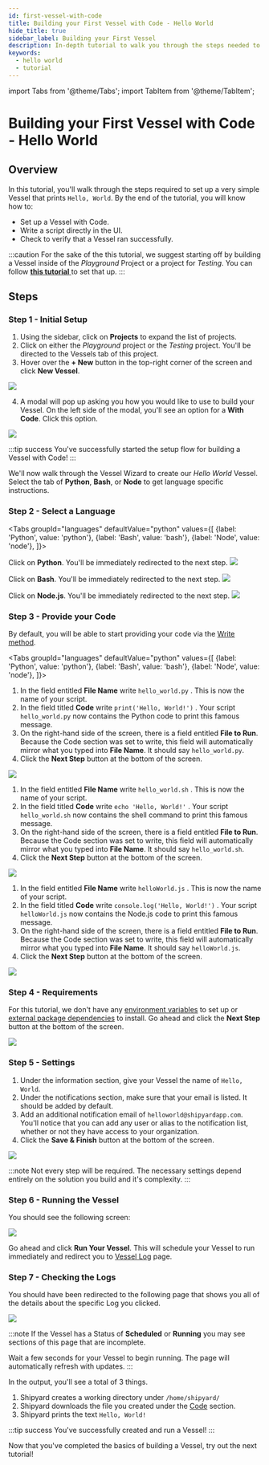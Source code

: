 ```yaml
---
id: first-vessel-with-code
title: Building your First Vessel with Code - Hello World
hide_title: true
sidebar_label: Building your First Vessel
description: In-depth tutorial to walk you through the steps needed to set up a Hello World Vessel.
keywords:
  - hello world
  - tutorial
---
```


import Tabs from '@theme/Tabs';
import TabItem from '@theme/TabItem';

# Building your First Vessel with Code - Hello World

## Overview

In this tutorial, you'll walk through the steps required to set up a very simple Vessel that prints `Hello, World`. By the end of the tutorial, you will know how to:

- Set up a Vessel with Code.
- Write a script directly in the UI.
- Check to verify that a Vessel ran successfully.

:::caution
For the sake of the this tutorial, we suggest starting off by building a Vessel inside of the *Playground* Project or a project for *Testing*. You can follow [**this tutorial** ](first-project.md)to set that up.
:::

## Steps

### Step 1 - Initial Setup

1. Using the sidebar, click on **Projects** to expand the list of projects.
2. Click on either the *Playground* project or the *Testing* project. You'll be directed to the Vessels tab of this project.
3.  Hover over the **+ New** button in the top-right corner of the screen and click **New Vessel**.

![](../.gitbook/assets/shipyard_2021_03_16_16_23_03.png)

4. A modal will pop up asking you how you would like to use to build your Vessel. On the left side of the modal, you'll see an option for a **With Code**. Click this option.

![](../.gitbook/assets/shipyard_2021_03_16_16_24_01.png)

:::tip success
You've successfully started the setup flow for building a Vessel with Code!
:::

We'll now walk through the Vessel Wizard to create our *Hello World* Vessel. Select the tab of **Python**, **Bash**, or **Node** to get language specific instructions.

### Step 2 - Select a Language

<Tabs
groupId="languages"
defaultValue="python"
values={[
{label: 'Python', value: 'python'},
{label: 'Bash', value: 'bash'},
{label: 'Node', value: 'node'},
]}>
<TabItem value="python">

Click on **Python**. You'll be immediately redirected to the next step.
![](../.gitbook/assets/shipyard_2021_03_16_16_26_45.png)
</TabItem>

<TabItem value="bash">

Click on **Bash**. You'll be immediately redirected to the next step.
![](../.gitbook/assets/shipyard_2021_03_16_16_27_07.png)
</TabItem>
<TabItem value='node'>

Click on **Node.js**. You'll be immediately redirected to the next step.
![](../.gitbook/assets/shipyard_2021_03_16_16_26_56.png)
</TabItem>
</Tabs>

### Step 3 - Provide your Code

By default, you will be able to start providing your code via the [Write method](../reference/code/write-code.md).

<Tabs
groupId="languages"
defaultValue="python"
values={[
{label: 'Python', value: 'python'},
{label: 'Bash', value: 'bash'},
{label: 'Node', value: 'node'},
]}>
<TabItem value="python">

1. In the field entitled **File Name** write `hello_world.py` . This is now the name of your script.
2. In the field titled **Code** write `print('Hello, World!')` . Your script `hello_world.py` now contains the Python code to print this famous message.
3. On the right-hand side of the screen, there is a field entitled **File to Run**. Because the Code section was set to write, this field will automatically mirror what you typed into **File Name**. It should say `hello_world.py`.
4. Click the **Next Step** button at the bottom of the screen.

![](../.gitbook/assets/shipyard_2021_03_16_16_30_54.png)

</TabItem>

<TabItem value="bash">

1. In the field entitled **File Name** write `hello_world.sh` . This is now the name of your script.
2. In the field titled **Code** write `echo 'Hello, World!'` . Your script `hello_world.sh` now contains the shell command to print this famous message.
3. On the right-hand side of the screen, there is a field entitled **File to Run**. Because the Code section was set to write, this field will automatically mirror what you typed into **File Name**. It should say `hello_world.sh`.
4. Click the **Next Step** button at the bottom of the screen.

![](../.gitbook/assets/shipyard_2021_03_16_16_31_57.png)

</TabItem>
<TabItem value='node'>

1. In the field entitled **File Name** write `helloWorld.js` . This is now the name of your script.
2. In the field titled **Code** write `console.log('Hello, World!')` . Your script `helloWorld.js` now contains the Node.js code to print this famous message.
3. On the right-hand side of the screen, there is a field entitled **File to Run**. Because the Code section was set to write, this field will automatically mirror what you typed into **File Name**. It should say `helloWorld.js`.
4. Click the **Next Step** button at the bottom of the screen.
  
![](../.gitbook/assets/shipyard_2021_03_16_16_32_40.png)
</TabItem>
</Tabs>

### Step 4 - Requirements

For this tutorial, we don't have any [environment variables](../reference/requirements/environment-variables.md) to set up or [external package dependencies](../reference/requirements/external-package-dependencies.md) to install. Go ahead and click the **Next Step** button at the bottom of the screen.

![](../.gitbook/assets/shipyard_2021_03_16_16_33_59.png)

### Step 5 - Settings

1. Under the information section, give your Vessel the name of `Hello, World`.
2. Under the notifications section, make sure that your email is listed. It should be added by default.
3. Add an additional notification email of `helloworld@shipyardapp.com`. You'll notice that you can add any user or alias to the notification list, whether or not they have access to your organization.
4. Click the **Save & Finish** button at the bottom of the screen.

![](../.gitbook/assets/shipyard_2021_03_16_16_35_45.png)

:::note
Not every step will be required. The necessary settings depend entirely on the solution you build and it's complexity.
:::

### Step 6 - Running the Vessel

You should see the following screen:

![](../.gitbook/assets/shipyard_2021_03_16_16_36_28.png)

Go ahead and click **Run Your Vessel**. This will schedule your Vessel to run immediately and redirect you to [Vessel Log](../reference/logs/vessel-logs.md) page.

### Step 7 - Checking the Logs

You should have been redirected to the following page that shows you all of the details about the specific Log you clicked.

![](../.gitbook/assets/shipyard_2021_03_16_16_37_38.png)

:::note
If the Vessel has a Status of **Scheduled** or **Running** you may see sections of this page that are incomplete.

Wait a few seconds for your Vessel to begin running. The page will automatically refresh with updates.
:::

In the output, you'll see a total of 3 things.

1. Shipyard creates a working directory under `/home/shipyard/`
2. Shipyard downloads the file you created under the [Code](../reference/code/code-overview.md) section.
3. Shipyard prints the text `Hello, World!`

:::tip success
You've successfully created and run a Vessel!
:::

Now that you've completed the basics of building a Vessel, try out the next tutorial!

